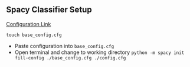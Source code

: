 ## Spacy Classifier Setup

[Configuration Link](https://spacy.io/usage/training#quickstart)

`touch base_config.cfg`
- Paste configuration into `base_config.cfg`
- Open terminal and change to working directory `python -m spacy init fill-config ./base_config.cfg ./config.cfg`
